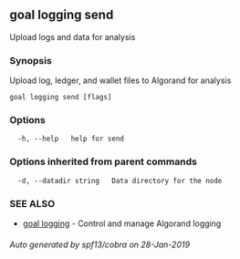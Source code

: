 ## goal logging send

Upload logs and data for analysis

### Synopsis

Upload log, ledger, and wallet files to Algorand for analysis

```
goal logging send [flags]
```

### Options

```
  -h, --help   help for send
```

### Options inherited from parent commands

```
  -d, --datadir string   Data directory for the node
```

### SEE ALSO

* [goal logging](goal_logging.md)	 - Control and manage Algorand logging

###### Auto generated by spf13/cobra on 28-Jan-2019
